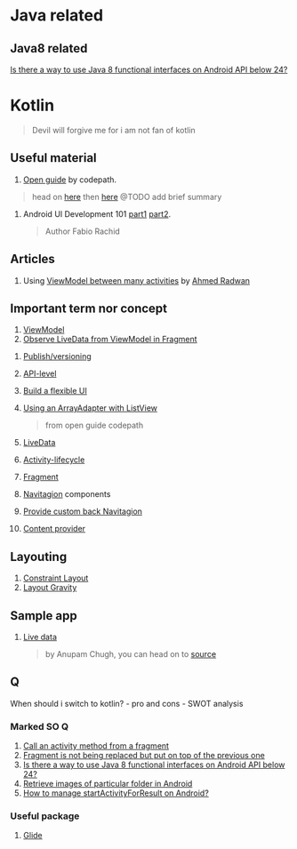 <!-- touching android programming in jan 2020 -->

# Java related
## Java8 related
  [Is there a way to use Java 8 functional interfaces on Android API below 24?][java8-q1]

[java8-q1]: https://stackoverflow.com/questions/38607149/is-there-a-way-to-use-java-8-functional-interfaces-on-android-api-below-24

# Kotlin
  > Devil will forgive me for i am not fan of kotlin

## Useful material
1. [Open guide][o-guide] by codepath.
> head on [here][o-guide-github] then [here][guide.codepath] @TODO add brief summary

1. Android UI Development 101 [part1][ui-101-part1] [part2][ui-101-part2].
   > Author Fabio Rachid

[o-guide]: https://guides.codepath.com/android#getting-started
[o-guide-github]: https://github.com/codepath/android_guides#motivation
[guide.codepath]: https://guides.codepath.com/android
[ui-101-part1]: https://android.jlelse.eu/android-ui-development-101-part-1-views-d7c9100dc753
[ui-101-part2]: https://android.jlelse.eu/android-ui-development-101-part-2-viewgroups-6c21c387b9e4

<!-- small , brief -->
## Articles
1. Using [ViewModel between many activities][vm-activities] by [Ahmed Radwan][ahmed]

[vm-activities]: https://medium.com/@droidbobakr/using-viewmodel-between-many-activities-d39bfad8a7ed
[ahmed]: https://medium.com/@droidbobakr

## Important term nor concept
<!-- @TODO rearrage -->

1. [ViewModel][vm]
  1. [Observe LiveData from ViewModel in Fragment][obs-livedata-on-frag]
  <!-- unread -->
1. [Publish/versioning][pub-versioning]
1. [API-level][api-level]
1. [Build a flexible UI][flex-ui]
1. [Using an ArrayAdapter with ListView][arrayadapter-listview]
   > from open guide codepath

1. [LiveData][livedata]
1. [Activity-lifecycle][activity-lifecycle]
1. [Fragment][fragment]
1. [Navitagion][nav] components
  1. [Provide custom back Navitagion][android-custom-back-button]
1. [Content provider][content-provider]

[vm]: https://developer.android.com/topic/libraries/architecture/viewmodel
[pub-versioning]: https://developer.android.com/studio/publish/versioning
[api-level]: https://developer.android.com/guide/topics/manifest/uses-sdk-element
[flex-ui]: https://developer.android.com/training/basics/fragments/fragment-ui
[arrayadapter-listview]: https://guides.codepath.com/android/Using-an-ArrayAdapter-with-ListView
[obs-livedata-on-frag]: https://blog.usejournal.com/observe-livedata-from-viewmodel-in-fragment-fd7d14f9f5fb
[nav]: https://developer.android.com/guide/navigation
[android-custom-back-button]: https://developer.android.com/guide/navigation/navigation-custom-back
[content-provider]: https://developer.android.com/guide/topics/providers/content-providers
[livedata]: https://developer.android.com/topic/libraries/architecture/livedata
[activity-lifecycle]: https://developer.android.com/guide/components/activities/activity-lifecycle
[fragment]: https://developer.android.com/guide/components/fragments

## Layouting
1. [Constraint Layout][constraint-layout-sample]
1. [Layout Gravity][frame-layout-gravity]

[constraint-layout-sample]: https://github.com/amardeshbd/android-constraint-layout-cheatsheet
[frame-layout-gravity]: https://developer.android.com/reference/android/widget/FrameLayout.LayoutParams#attr_android:layout_gravity

## Sample app
1. [Live data][live-data-sample]
   > by Anupam Chugh, you can head on to [source][live-data-repo]

[live-data-sample]: https://www.journaldev.com/21168/android-livedata#android-livedata-example-project-structure
[live-data-repo]: https://github.com/journaldev/journaldev/tree/master/Android/AndroidLiveData

## Q
  When should i switch to kotlin?
    - pro and cons
    - SWOT analysis

### Marked SO Q
1. [Call an activity method from a fragment][so1]
1. [Fragment is not being replaced but put on top of the previous one][so2]
1. [Is there a way to use Java 8 functional interfaces on Android API below 24?][so3]
1. [Retrieve images of particular folder in Android](https://stackoverflow.com/questions/14858694/retrieve-images-of-particular-folder-in-android)
1. [How to manage startActivityForResult on Android?](https://stackoverflow.com/questions/10407159/how-to-manage-startactivityforresult-on-android)

[so1]: https://stackoverflow.com/questions/12659747/call-an-activity-method-from-a-fragment
[so2]: https://stackoverflow.com/questions/14810348/fragment-is-not-being-replaced-but-put-on-top-of-the-previous-one
[so3]: https://stackoverflow.com/questions/38607149/is-there-a-way-to-use-java-8-functional-interfaces-on-android-api-below-24

### Useful package
1. [Glide][glide-homepage]

[glide-homepage]: https://bumptech.github.io/glide/
